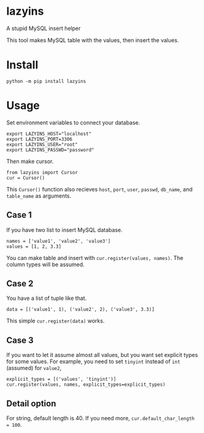 # lazyins
A stupid MySQL insert helper

This tool makes MySQL table with the values, then insert the values.

# Install
```
python -m pip install lazyins
```

# Usage
Set environment variables to connect your database.
```
export LAZYINS_HOST="localhost"
export LAZYINS_PORT=3306
export LAZYINS_USER="root"
export LAZYINS_PASSWD="password"
````

Then make cursor.
```
from lazyins import Cursor
cur = Cursor()
```

This `Cursor()` function also recieves `host`, `port`, `user`, `passwd`, `db_name`, and `table_name` as arguments.


## Case 1
If you have two list to insert MySQL database.
```
names = ['value1', 'value2', 'value3']
values = [1, 2, 3.3]
```
You can make table and insert with `cur.register(values, names)`.
The column types will be assumed.


## Case 2
You have a list of tuple like that.
```
data = [('value1', 1), ('value2', 2), ('value3', 3.3)]
```
This simple `cur.register(data)` works.


## Case 3
If you want to let it assume almost all values, but you want set explicit types for some values.
For example, you need to set `tinyint` instead of `int` (assumed) for `value2`,
```
explicit_types = [('values', 'tinyint')]
cur.register(values, names, explicit_types=explicit_types)
```

## Detail option
For string, default length is 40.
If you need more, `cur.default_char_length = 100`.


